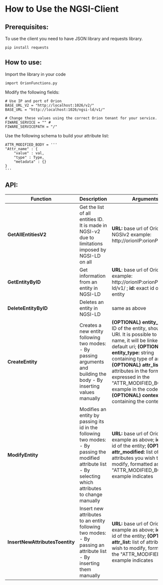 # How to Use the NGSI-Client

## Prerequisites:

To use the client you need to have JSON library and requests library.
```
pip install requests
```

## How to use:

Import the library in your code

```python3
import OrionFunctions.py
```
Modify the following fields:

```python3
# Use IP and port of Orion
BASE_URL_V2 = "http://localhost:1026/v2/" 
BASE_URL = "http://localhost:1026/ngsi-ld/v1/"

# Change these values using the correct Orion tenant for your service.
FIWARE_SERVICE = "" # 
FIWARE_SERVICEPATH = "/"
```

Use the following schema to build your attribute list:

```python3
ATTR_MODIFIED_BODY = '''
"Attr_name" : { 
    "value" : val,
    "type" : Type,
    "metadata" : {}
}
'''
```


## API:

| Function                        | Description                                                                                                                                                  | Arguments                                                                                                                                                                                                                                                                                                                                                                 |
|---------------------------------|--------------------------------------------------------------------------------------------------------------------------------------------------------------|---------------------------------------------------------------------------------------------------------------------------------------------------------------------------------------------------------------------------------------------------------------------------------------------------------------------------------------------------------------------------|
| **GetAllEntitiesV2**            | Get the list of all entities ID. It is made in NGSI-v2 due to limitations imposed by NGSI-LD on all                                                          | **URL:** base url of Orion-NGSIv2 example: http://orionIP:orionPort/v2/                                                                                                                                                                                                                                                                                                     |
| **GetEntityByID**               | Get information from an entity in NGSI-LD                                                                                                                    | **URL**: base url of Orion-LD example: http://orionIP:orionPort/ngsi-ld/v1/ ; **id:** exact id of the entity                                                                                                                                                                                                                                                                    |
| **DeleteEntityByID**            | Deletes an entity in NGSI-LD                                                                                                                                 | same as above                                                                                                                                                                                                                                                                                                                                                             |
| **CreateEntity**                | Creates a new entity following two modes: - By passing arguments and building the body - By inserting values manually                                        | **(OPTIONAL) entity_id:** string ID of the entity, should be an URI. It is possible to use a name, it will be linked to a default uri; **(OPTIONAL) entity_type:** string containing type of an entity; **(OPTIONAL) attr_list** list of attributes in the format expressed in the "ATTR_MODIFIED_BODY" example  in the code; **(OPTIONAL) context:** string containing the context |
| **ModifyEntity**                | Modifies an entity by passing its id in the following two modes: - By passing the modified attribute list - By selecting which attributes to change manually |  **URL:** base url of Orion-LD, example as above; **id:** exact id of the entity; **(OPTIONAL) attr_modified:** list of attributes you wish to modify, formatted as the "ATTR_MODIFIED_BODY" example indicates                                                                                                                                                                     |
| **InsertNewAttributesToentity** | Insert new attributes to an entity following two modes: - By passing an attribute list - By inserting them manually                                          |  **URL:** base url of Orion-LD, example as above; **id:** exact id of the entity; **(OPTIONAL) attr_list:** list of attributes you wish to modify, formatted as the "ATTR_MODIFIED_BODY" example indicates                                                                                                                                                                         |

